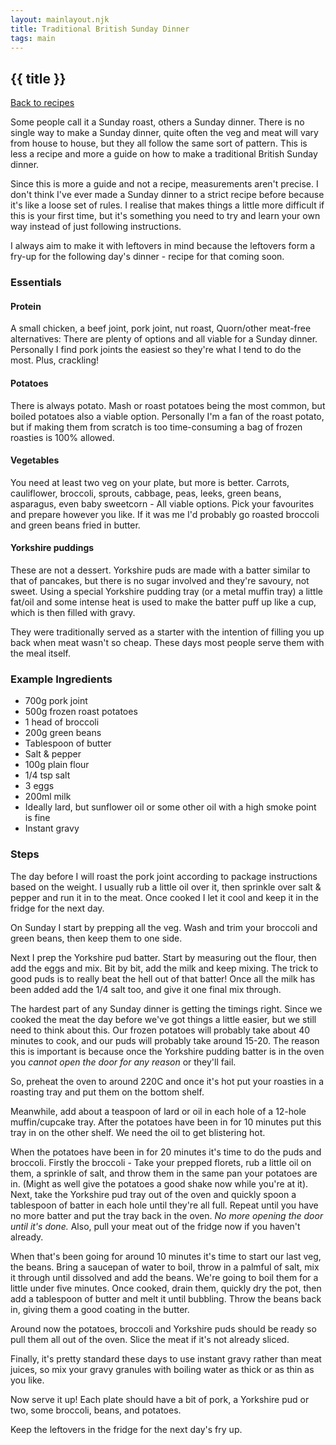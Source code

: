 ```yaml
---
layout: mainlayout.njk
title: Traditional British Sunday Dinner
tags: main
---
```


## {{ title }}

[Back to recipes](/recipes)

Some people call it a Sunday roast, others a Sunday dinner. There is no single way to make a Sunday dinner, quite often the veg and meat will vary from house to house, but they all follow the same sort of pattern. This is less a recipe and more a guide on how to make a traditional British Sunday dinner.

Since this is more a guide and not a recipe, measurements aren't precise. I don't think I've ever made a Sunday dinner to a strict recipe before because it's like a loose set of rules. I realise that makes things a little more difficult if this is your first time, but it's something you need to try and learn your own way instead of just following instructions.

I always aim to make it with leftovers in mind because the leftovers form a fry-up for the following day's dinner - recipe for that coming soon.

### Essentials
#### Protein
A small chicken, a beef joint, pork joint, nut roast, Quorn/other meat-free alternatives: There are plenty of options and all viable for a Sunday dinner. Personally I find pork joints the easiest so they're what I tend to do the most. Plus, crackling!

#### Potatoes
There is always potato. Mash or roast potatoes being the most common, but boiled potatoes also a viable option. Personally I'm a fan of the roast potato, but if making them from scratch is too time-consuming a bag of frozen roasties is 100% allowed.


#### Vegetables
You need at least two veg on your plate, but more is better. Carrots, cauliflower, broccoli, sprouts, cabbage, peas, leeks, green beans, asparagus, even baby sweetcorn - All viable options. Pick your favourites and prepare however you like. If it was me I'd probably go roasted broccoli and green beans fried in butter.

#### Yorkshire puddings
These are not a dessert. Yorkshire puds are made with a batter similar to that of pancakes, but there is no sugar involved and they're savoury, not sweet. Using a special Yorkshire pudding tray (or a metal muffin tray) a little fat/oil and some intense heat is used to make the batter puff up like a cup, which is then filled with gravy.

They were traditionally served as a starter with the intention of filling you up back when meat wasn't so cheap. These days most people serve them with the meal itself.

### Example Ingredients
- 700g pork joint
- 500g frozen roast potatoes
- 1 head of broccoli
- 200g green beans
- Tablespoon of butter
- Salt & pepper
- 100g plain flour
- 1/4 tsp salt
- 3 eggs
- 200ml milk
- Ideally lard, but sunflower oil or some other oil with a high smoke point is fine
- Instant gravy

### Steps
The day before I will roast the pork joint according to package instructions based on the weight. I usually rub a little oil over it, then sprinkle over salt & pepper and run it in to the meat. Once cooked I let it cool and keep it in the fridge for the next day.

On Sunday I start by prepping all the veg. Wash and trim your broccoli and green beans, then keep them to one side.

Next I prep the Yorkshire pud batter. Start by measuring out the flour, then add the eggs and mix. Bit by bit, add the milk and keep mixing. The trick to good puds is to really beat the hell out of that batter! Once all the milk has been added add the 1/4 salt too, and give it one final mix through.

The hardest part of any Sunday dinner is getting the timings right. Since we cooked the meat the day before we've got things a little easier, but we still need to think about this. Our frozen potatoes will probably take about 40 minutes to cook, and our puds will probably take around 15-20. The reason this is important is because once the Yorkshire pudding batter is in the oven you *cannot open the door for any reason* or they'll fail.

So, preheat the oven to around 220C and once it's hot put your roasties in a roasting tray and put them on the bottom shelf.

Meanwhile, add about a teaspoon of lard or oil in each hole of a 12-hole muffin/cupcake tray. After the potatoes have been in for 10 minutes put this tray in on the other shelf. We need the oil to get blistering hot.

When the potatoes have been in for 20 minutes it's time to do the puds and broccoli. Firstly the broccoli - Take your prepped florets, rub a little oil on them, a sprinkle of salt, and throw them in the same pan your potatoes are in. (Might as well give the potatoes a good shake now while you're at it). Next, take the Yorkshire pud tray out of the oven and quickly spoon a tablespoon of batter in each hole until they're all full. Repeat until you have no more batter and put the tray back in the oven. *No more opening the door until it's done.* Also, pull your meat out of the fridge now if you haven't already.

When that's been going for around 10 minutes it's time to start our last veg, the beans. Bring a saucepan of water to boil, throw in a palmful of salt, mix it through until dissolved and add the beans. We're going to boil them for a little under five minutes. Once cooked, drain them, quickly dry the pot, then add a tablespoon of butter and melt it until bubbling. Throw the beans back in, giving them a good coating in the butter. 

Around now the potatoes, broccoli and Yorkshire puds should be ready so pull them all out of the oven. Slice the meat if it's not already sliced.

Finally, it's pretty standard these days to use instant gravy rather than meat juices, so mix your gravy granules with boiling water as thick or as thin as you like.

Now serve it up! Each plate should have a bit of pork, a Yorkshire pud or two, some broccoli, beans, and potatoes.

Keep the leftovers in the fridge for the next day's fry up.